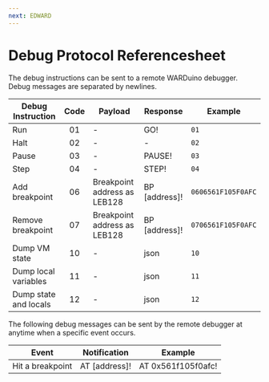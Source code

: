 ```yaml
---
next: EDWARD
---
```

# Debug Protocol Referencesheet

The debug instructions can be sent to a remote WARDuino debugger.
Debug messages are separated by newlines.

| Debug Instruction     | Code | Payload                      | Response      | Example            |
|-----------------------|:----:|------------------------------|---------------|--------------------|
| Run                   |  01  | -                            | GO!           | `01`               |
| Halt                  |  02  | -                            | -             | `02`               |
| Pause                 |  03  | -                            | PAUSE!        | `03`               |
| Step                  |  04  | -                            | STEP!         | `04`               |
| Add breakpoint        |  06  | Breakpoint address as LEB128 | BP [address]! | `0606561F105F0AFC` |
| Remove breakpoint     |  07  | Breakpoint address as LEB128 | BP [address]! | `0706561F105F0AFC` |
| Dump VM state         |  10  | -                            | json          | `10`               |
| Dump local variables  |  11  | -                            | json          | `11`               |
| Dump state and locals |  12  | -                            | json          | `12`               |

The following debug messages can be sent by the remote debugger at anytime when a specific event occurs.

| Event            | Notification    | Example            |
|------------------|-----------------|--------------------|
| Hit a breakpoint | AT [address]!   | AT 0x561f105f0afc! |

